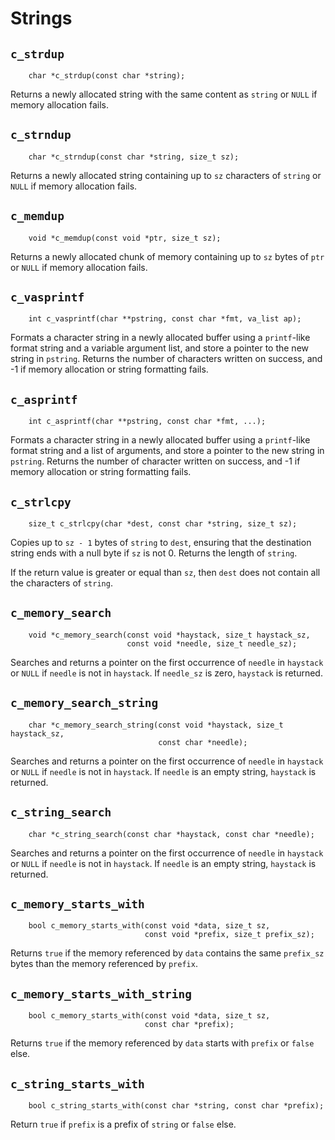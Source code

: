 
# Strings

## `c_strdup`

~~~ {.c}
    char *c_strdup(const char *string);
~~~

Returns a newly allocated string with the same content as `string` or `NULL`
if memory allocation fails.

## `c_strndup`

~~~ {.c}
    char *c_strndup(const char *string, size_t sz);
~~~

Returns a newly allocated string containing up to `sz` characters of `string`
or `NULL` if memory allocation fails.

## `c_memdup`

~~~ {.c}
    void *c_memdup(const void *ptr, size_t sz);
~~~

Returns a newly allocated chunk of memory containing up to `sz` bytes of `ptr`
or `NULL` if memory allocation fails.

## `c_vasprintf`

~~~ {.c}
    int c_vasprintf(char **pstring, const char *fmt, va_list ap);
~~~

Formats a character string in a newly allocated buffer using a `printf`-like
format string and a variable argument list, and store a pointer to the new
string in `pstring`. Returns the number of characters written on success, and
-1 if memory allocation or string formatting fails.

## `c_asprintf`

~~~ {.c}
    int c_asprintf(char **pstring, const char *fmt, ...);
~~~

Formats a character string in a newly allocated buffer using a `printf`-like
format string and a list of arguments, and store a pointer to the new string
in `pstring`. Returns the number of character written on success, and -1 if
memory allocation or string formatting fails.

## `c_strlcpy`

~~~ {.c}
    size_t c_strlcpy(char *dest, const char *string, size_t sz);
~~~

Copies up to `sz - 1` bytes of `string` to `dest`, ensuring that the
destination string ends with a null byte if `sz` is not 0. Returns the length
of `string`.

If the return value is greater or equal than `sz`, then `dest` does not
contain all the characters of `string`.

## `c_memory_search`

~~~ {.c}
    void *c_memory_search(const void *haystack, size_t haystack_sz,
                          const void *needle, size_t needle_sz);
~~~

Searches and returns a pointer on the first occurrence of `needle` in
`haystack` or `NULL` if `needle` is not in `haystack`. If `needle_sz` is zero,
`haystack` is returned.

## `c_memory_search_string`

~~~ {.c}
    char *c_memory_search_string(const void *haystack, size_t haystack_sz,
                                 const char *needle);
~~~

Searches and returns a pointer on the first occurrence of `needle` in
`haystack` or `NULL` if `needle` is not in `haystack`. If `needle` is an
empty string, `haystack` is returned.

## `c_string_search`

~~~ {.c}
    char *c_string_search(const char *haystack, const char *needle);
~~~

Searches and returns a pointer on the first occurrence of `needle` in
`haystack` or `NULL` if `needle` is not in `haystack`. If `needle` is an
empty string, `haystack` is returned.

## `c_memory_starts_with`

~~~ {.c}
    bool c_memory_starts_with(const void *data, size_t sz,
                              const void *prefix, size_t prefix_sz);
~~~

Returns `true` if the memory referenced by `data` contains the same
`prefix_sz` bytes than the memory referenced by `prefix`.

## `c_memory_starts_with_string`

~~~ {.c}
    bool c_memory_starts_with(const void *data, size_t sz,
                              const char *prefix);
~~~

Returns `true` if the memory referenced by `data` starts with `prefix` or
`false` else.

## `c_string_starts_with`

~~~ {.c}
    bool c_string_starts_with(const char *string, const char *prefix);
~~~

Return `true` if `prefix` is a prefix of `string` or `false` else.
